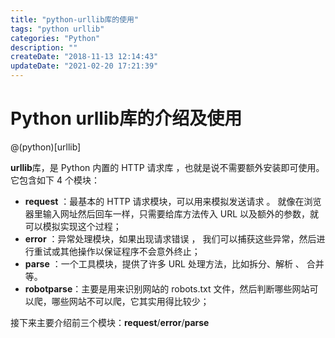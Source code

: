 ```yaml
---
title: "python-urllib库的使用"
tags: "python urllib"
categories: "Python"
description: ""
createDate: "2018-11-13 12:14:43"
updateDate: "2021-02-20 17:21:39"
---
```


# Python urllib库的介绍及使用

@(python)[urllib]

**urllib**库，是 Python 内置的 HTTP 请求库 ，也就是说不需要额外安装即可使用。它包含如下 4 个模块：
- **request** ：最基本的 HTTP 请求模块，可以用来模拟发送请求 。 就像在浏览器里输入网址然后回车一样，只需要给库方法传入 URL 以及额外的参数，就可以模拟实现这个过程；
- **error** ：异常处理模块，如果出现请求错误 ， 我们可以捕获这些异常，然后进行重试或其他操作以保证程序不会意外终止；
- **parse** ：一个工具模块，提供了许多 URL 处理方法，比如拆分、解析 、 合并等。
- **robotparse**：主要是用来识别网站的 robots.txt 文件，然后判断哪些网站可以爬，哪些网站不可以爬，它其实用得比较少；

接下来主要介绍前三个模块：**request**/**error**/**parse**

